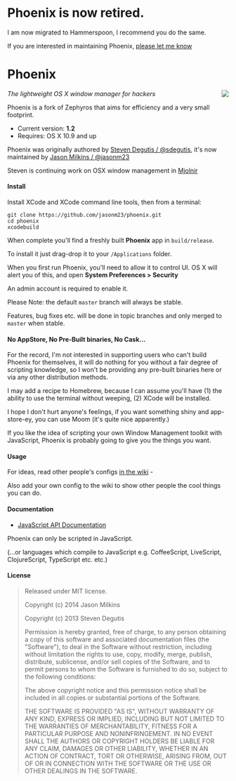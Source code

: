 # Phoenix is now retired.

I am now migrated to Hammerspoon, I recommend you do the same.

If you are interested in maintaining Phoenix, [please let me know](https://github.com/jasonm23/phoenix/issues/26)

# Phoenix

<img align="right" valign="top" src="https://raw.githubusercontent.com/jasonm23/phoenix/master/Phoenix/Images.xcassets/AppIcon.appiconset/icon_256x256.png"/>

*The lightweight OS X window manager for hackers*

Phoenix is a fork of Zephyros that aims for efficiency and a very
small footprint.

* Current version: **1.2**
* Requires: OS X 10.9 and up

Phoenix was originally authored by
[Steven Degutis / @sdegutis](https://github.com/sdegutis), it's now
maintained by [Jason Milkins / @jasonm23](https://github.com/jasonm23)

Steven is continuing work on OSX window management in
[Mjolnir](https://github.com/mjolnir-io/mjolnir)

#### Install

Install XCode and XCode command line tools, then from a terminal:

    git clone https://github.com/jasonm23/phoenix.git
    cd phoenix
    xcodebuild

When complete you'll find a freshly built **Phoenix** app in
`build/release`.

To install it just drag-drop it to your `/Applications` folder.

When you first run Phoenix, you'll need to allow it to control UI. OS
X will alert you of this, and open **System Preferences > Security**

An admin account is required to enable it.

Please Note: the default `master` branch will always be
stable.

Features, bug fixes etc. will be done in topic branches and
only merged to `master` when stable.

#### No AppStore, No  Pre-Built binaries, No Cask...

For the record, I'm not interested in supporting users who can't build
Phoenix for themselves, it will do nothing for you without a fair
degree of scripting knowledge, so I won't be providing any pre-built
binaries here or via any other distribution methods.

I may add a recipe to Homebrew, because I can assume you'll have (1)
the ability to use the terminal without weeping, (2) XCode will be
installed.

I hope I don't hurt anyone's feelings, if you want something shiny
and app-store-ey, you can use Moom (it's quite nice apparently.)

If you like the idea of scripting your own Window Management toolkit
with JavaScript, Phoenix is probably going to give you the things you
want.

#### Usage

For ideas, read other people's configs
[in the wiki](https://github.com/jasonm23/phoenix/wiki) -

Also add your own config to the wiki to show other people the cool
things you can do.

#### Documentation

- [JavaScript API Documentation](https://github.com/jasonm23/phoenix/wiki/JavaScript-API-documentation)

Phoenix can only be scripted in JavaScript.

(...or languages which compile to JavaScript e.g. CoffeeScript,
LiveScript, ClojureScript, TypeScript etc. etc.)

#### License

> Released under MIT license.
>
> Copyright (c) 2014 Jason Milkins
>
> Copyright (c) 2013 Steven Degutis
>
> Permission is hereby granted, free of charge, to any person obtaining a copy
> of this software and associated documentation files (the "Software"), to deal
> in the Software without restriction, including without limitation the rights
> to use, copy, modify, merge, publish, distribute, sublicense, and/or sell
> copies of the Software, and to permit persons to whom the Software is
> furnished to do so, subject to the following conditions:
>
> The above copyright notice and this permission notice shall be included in
> all copies or substantial portions of the Software.
>
> THE SOFTWARE IS PROVIDED "AS IS", WITHOUT WARRANTY OF ANY KIND, EXPRESS OR
> IMPLIED, INCLUDING BUT NOT LIMITED TO THE WARRANTIES OF MERCHANTABILITY,
> FITNESS FOR A PARTICULAR PURPOSE AND NONINFRINGEMENT. IN NO EVENT SHALL THE
> AUTHORS OR COPYRIGHT HOLDERS BE LIABLE FOR ANY CLAIM, DAMAGES OR OTHER
> LIABILITY, WHETHER IN AN ACTION OF CONTRACT, TORT OR OTHERWISE, ARISING FROM,
> OUT OF OR IN CONNECTION WITH THE SOFTWARE OR THE USE OR OTHER DEALINGS IN
> THE SOFTWARE.

